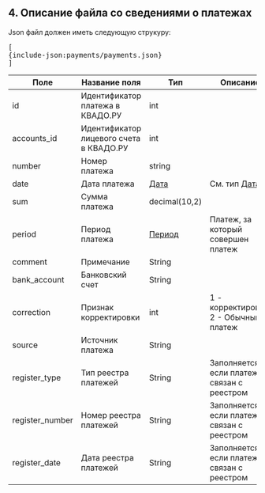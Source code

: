 ## <a id="accruals"></a> 4. Описание файла со сведениями о платежах

Json файл должен иметь следующую струкуру:
<pre>
[
{include-json:payments/payments.json}
]
</pre>


|Поле|Название поля|Тип|Описание|
|---|---|---|---|
|id|Идентификатор платежа в КВАДО.РУ|int||
|accounts_id|Идентификатор лицевого счета в КВАДО.РУ|int||
|number|Номер платежа|string||
|date|Дата платежа|[Дата](#type-date)|См. тип [Дата](#type-date)|
|sum|Сумма платежа|decimal(10,2)||
|period|Период платежа|[Период](#type-period)|Платеж, за который совершен платеж|
|comment|Примечание|String||
|bank_account|Банковский счет|String||
|correction|Признак корректировки|int|1 - корректировка, 2 - Обычный платеж|
|source|Источник платежа|String||
|register_type|Тип реестра платежей|String|Заполняется если платеж связан с реестром|
|register_number|Номер реестра платежей|String|Заполняется если платеж связан с реестром|
|register_date|Дата реестра платежей|String|Заполняется если платеж связан с реестром|

